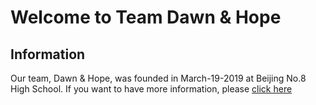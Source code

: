 # Welcome to Team Dawn & Hope  
## Information  
Our team, Dawn & Hope, was founded in March-19-2019 at Beijing No.8 High School.  If you want to have more information, please [click here](https://github.com/kevin56348/Dawn-And-Hope.github.io)

